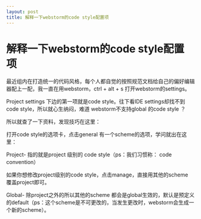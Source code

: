 ```yaml
---
layout: post
title: 解释一下webstorm的code style配置项
---
```

    
# 解释一下webstorm的code style配置项

最近组内在打造统一的代码风格，每个人都自觉的按照规范文档给自己的偏好编辑器配上一配，我一直在用webstorm，ctrl + alt + s 打开webstorm的settings。

Project settings 下边的第一项就是code style。往下看IDE settings却找不到code style，所以就心生纳闷，难道 webstorm不支持global 的code style ？

所以就查了一下资料，发现技巧在这里：


打开code style的选项卡，点击general 有一个scheme的选项，学问就出在这里：

Project- 指的就是project 级别的 code style（ps：我们习惯称： code convention）

如果你想修改project级别的code style，点击manage，直接用其他的scheme 覆盖project即可。

Global- 除project之外的所以其他的scheme 都会是global生效的，默认是预定义的default（ps：这个scheme是不可更改的，当发生更改时，webstorm会生成一个新的scheme）。
